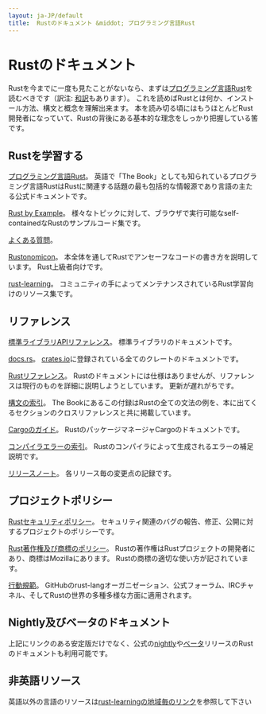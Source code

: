 ```yaml
---
layout: ja-JP/default
title:  Rustのドキュメント &middot; プログラミング言語Rust
---
```


# Rustのドキュメント

Rustを今までに一度も見たことがないなら、まずは[プログラミング言語Rust][book]を読むべきです（訳注: [和訳](https://github.com/rust-lang-ja/the-rust-programming-language-ja)もあります）。
これを読めばRustとは何か、インストール方法、構文と概念を理解出来ます。
本を読み切る頃にはもうほとんどRust開発者になっていて、Rustの背後にある基本的な理念をしっかり把握している筈です。

## Rustを学習する

[プログラミング言語Rust][book]。
英語で「The Book」としても知られているプログラミング言語RustはRustに関連する話題の最も包括的な情報源であり言語の主たる公式ドキュメントです。

[Rust by Example][rbe]。
様々なトピックに対して、ブラウザで実行可能なself-containedなRustのサンプルコード集です。

[よくある質問][faq]。

[Rustonomicon][nomicon]。
本全体を通してRustでアンセーフなコードの書き方を説明しています。
Rust上級者向けです。

[rust-learning]。
コミュニティの手によってメンテナンスされているRust学習向けのリソース集です。

[book]: https://doc.rust-lang.org/book/
[rbe]: http://rustbyexample.com
[faq]: faq.html
[nomicon]: https://doc.rust-lang.org/nomicon/
[rust-learning]: https://github.com/ctjhoa/rust-learning

## リファレンス

[標準ライブラリAPIリファレンス][api]。
標準ライブラリのドキュメントです。

[docs.rs]。
[crates.io]に登録されている全てのクレートのドキュメントです。

[Rustリファレンス][ref]。
Rustのドキュメントには仕様はありませんが、リファレンスは現行のものを詳細に説明しようとしています。
更新が遅れがちです。

[構文の索引][syn]。
The Bookにあるこの付録はRustの全ての文法の例を、本に出てくるセクションのクロスリファレンスと共に掲載しています。

[Cargoのガイド][cargo]。
RustのパッケージマネージャCargoのドキュメントです。

[コンパイラエラーの索引][err]。
Rustのコンパイラによって生成されるエラーの補足説明です。

[リリースノート][release_notes]。
各リリース毎の変更点の記録です。

[api]: https://doc.rust-lang.org/std/
[syn]: https://doc.rust-lang.org/book/syntax-index.html
[ref]: https://doc.rust-lang.org/reference.html
[cargo]: http://doc.crates.io/guide.html
[err]: https://doc.rust-lang.org/error-index.html
[release_notes]: https://github.com/rust-lang/rust/blob/stable/RELEASES.md
[docs.rs]: https://docs.rs
[crates.io]: https://crates.io

## プロジェクトポリシー

[Rustセキュリティポリシー][security]。
セキュリティ関連のバグの報告、修正、公開に対するプロジェクトのポリシーです。

[Rust著作権及び商標のポリシー][legal]。
Rustの著作権はRustプロジェクトの開発者にあり、商標はMozillaにあります。
Rustの商標の適切な使い方が記されています。

[行動規範][coc]。
GitHubのrust-langオーガニゼーション、公式フォーラム、IRCチャネル、そしてRustの世界の多種多様な方面に適用されます。

[security]: security.html
[legal]: legal.html
[coc]: https://www.rust-lang.org/conduct.html

## Nightly及びベータのドキュメント

上記にリンクのある安定版だけでなく、公式の[nightly]や[ベータ][beta]リリースのRustのドキュメントも利用可能です。

[nightly]: https://doc.rust-lang.org/nightly/
[beta]: https://doc.rust-lang.org/beta/

## 非英語リソース

英語以外の言語のリソースは[rust-learningの地域毎のリンク][locale]を参照して下さい

[locale]: https://github.com/ctjhoa/rust-learning#locale-links
